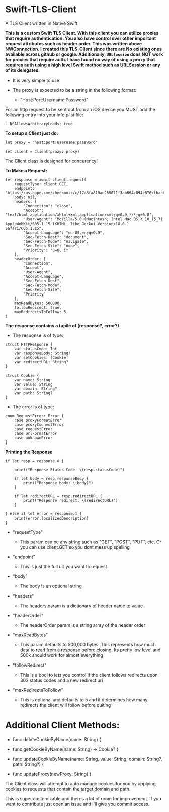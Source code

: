 # Swift-TLS-Client
A TLS Client written in Native Swift

**This is a custom Swift TLS Client. With this client you can utilize proxies that require authentication. You also have control over other important request attributes such as header order. This was written above NWConnection. I created this TLS-Client since there are No existing ones available across github or google. Additionally, `URLSession` does NOT work for proxies that require auth. I have found no way of using a proxy that requires auth using a high level Swift method such as URLSession or any of its delegates.**

- It is very simple to use:

- The proxy is expected to be a string in the following format:
    - "Host:Port:Username:Password"

For an http request to be sent out from an iOS device you MUST add the following entry into your info.plist file:

    - NSAllowsArbitraryLoads: true

**To setup a Client just do:**

```
let proxy = "host:port:username:password"

let client = Client(proxy: proxy)
```

The Client class is designed for concurency!

**To Make a Request:**

```
let response = await client.request(
    requestType: client.GET,
    endpoint: "https://us.bape.com/checkouts/c/17d8fa810ae255071f3ab664c094e876/thank_you",
    body: nil,
    headers: [
        "Connection": "close",
        "Accept": "text/html,application/xhtml+xml,application/xml;q=0.9,*/*;q=0.8",
        "User-Agent": "Mozilla/5.0 (Macintosh; Intel Mac OS X 10_15_7) AppleWebKit/605.1.15 (KHTML, like Gecko) Version/18.0.1 Safari/605.1.15",
        "Accept-Language": "en-US,en;q=0.9",
        "Sec-Fetch-Dest": "document",
        "Sec-Fetch-Mode": "navigate",
        "Sec-Fetch-Site": "none",
        "Priority": "u=0, i"
    ],
    headerOrder: [
        "Connection",
        "Accept",
        "User-Agent",
        "Accept-Language",
        "Sec-Fetch-Dest",
        "Sec-Fetch-Mode",
        "Sec-Fetch-Site",
        "Priority"
    ],
    maxReadBytes: 500000,
    followRedirect: true,
    maxRedirectsToFollow: 5
)
```

**The response contains a tupile of (response?, error?)**

- The response is of type:

```
struct HTTPResponse {
    var statusCode: Int
    var responseBody: String?
    var setCookies: [Cookie]
    var redirectURL: String?
}

struct Cookie {
    var name: String
    var value: String
    var domain: String?
    var path: String?
}
```

- The error is of type:

```
enum RequestError: Error {
    case proxyFormatError
    case proxyConnectError
    case requestError
    case urlFormatError
    case unknownError
}
```

**Printing the Response**

```
if let resp = response.0 {
    
    print("Response Status Code: \(resp.statusCode)")
    
    if let body = resp.responseBody {
        print("Response body: \(body)")
    }
    
    if let redirectURL = resp.redirectURL {
        print("Response redirect: \(redirectURL)")
    }
    
} else if let error = response.1 {
    print(error.localizedDescription)
}
```

- "requestType"
    - This param can be any string such as "GET", "POST", "PUT", etc. Or you can use client.GET so you dont mess up spelling

- "endpoint"
    - This is just the full url you want to request

- "body"
    - The body is an optional string
    
- "headers"
    - The headers param is a dictionary of header name to value
    
- "headerOrder"
    - The headerOrder param is a string array of the header order
    
- "maxReadBytes"
    - This param defaults to 500,000 bytes. This represents how much data to read from a response before closing. Its pretty low level and 500k should work for almost everything

- "followRedirect"
    - This is a bool to lets you control if the client follows redirects upon 302 status codes and a new redirect uri
    
- "maxRedirectsToFollow"
    - This is optional and defaults to 5 and it determines how many redirects the client will follow before quiting

# Additional Client Methods:

- func deleteCookieByName(name: String) {

- func getCookieByName(name: String) -> Cookie? {

- func updateCookieByName(name: String, value: String, domain: String?, path: String?) {

- func updateProxy(newProxy: String) {


The Client class will attempt to auto manage cookies for you by applying cookies to requests that contain the target domain and path.

This is super customizable and theres a lot of room for improvement. If you want to contribute just open an issue and I'll give you commit access.
